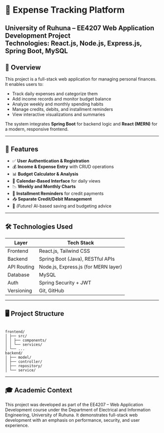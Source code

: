 # 💸 Expense Tracking Platform


**University of Ruhuna – EE4207 Web Application Development Project**  
**Technologies:** React.js, Node.js, Express.js, Spring Boot, MySQL  
---

## 📌 Overview

This project is a full-stack web application for managing personal finances. It enables users to:

- Track daily expenses and categorize them
- Add income records and monitor budget balance
- Analyze weekly and monthly spending habits
- Manage credits, debits, and installment reminders
- View interactive visualizations and summaries

The system integrates **Spring Boot** for backend logic and **React (MERN)** for a modern, responsive frontend.

---

## 🚀 Features

- ✅ **User Authentication & Registration**
- 💰 **Income & Expense Entry** with CRUD operations
- 📊 **Budget Calculator & Analysis**
- 📅 **Calendar-Based Interface** for daily views
- 📉 **Weekly and Monthly Charts**
- 🔔 **Installment Reminders** for credit payments
- 📥 **Separate Credit/Debit Management**
- 🧠 *(Future)* AI-based saving and budgeting advice

---

## 🛠️ Technologies Used

| Layer       | Tech Stack                          |
|-------------|-------------------------------------|
| Frontend    | React.js, Tailwind CSS              |
| Backend     | Spring Boot (Java), RESTful APIs    |
| API Routing | Node.js, Express.js (for MERN layer)|
| Database    | MySQL                               |
| Auth        | Spring Security + JWT               |
| Versioning  | Git, GitHub                         |

---

## 🖥️ Project Structure

```plaintext

frontend/
│ ├── src/
│ │ ├── components/
│ │ └── services/
│ └── ...
backend/
│ ├── model/
│ ├── controller/
│ ├── repository/
│ └── service/

```

---

## 🎓 Academic Context
This project was developed as part of the EE4207 – Web Application Development course under the Department of Electrical and Information Engineering, University of Ruhuna. It demonstrates full-stack web development with an emphasis on performance, security, and user experience.
